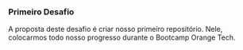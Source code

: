 ### Primeiro Desafio

A proposta deste desafio é criar nosso primeiro repositório. Nele, colocarmos todo nosso progresso durante o Bootcamp Orange Tech.